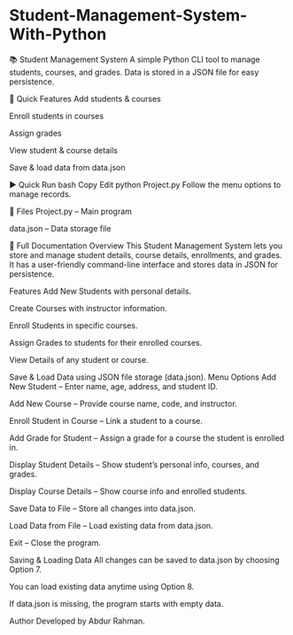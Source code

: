 # Student-Management-System-With-Python
📚 Student Management System
A simple Python CLI tool to manage students, courses, and grades. Data is stored in a JSON file for easy persistence.

🚀 Quick Features
Add students & courses

Enroll students in courses

Assign grades

View student & course details

Save & load data from data.json

▶ Quick Run
bash
Copy
Edit
python Project.py
Follow the menu options to manage records.

📂 Files
Project.py – Main program

data.json – Data storage file

📖 Full Documentation
Overview
This Student Management System lets you store and manage student details, course details, enrollments, and grades.
It has a user-friendly command-line interface and stores data in JSON for persistence.

Features
Add New Students with personal details.

Create Courses with instructor information.

Enroll Students in specific courses.

Assign Grades to students for their enrolled courses.

View Details of any student or course.

Save & Load Data using JSON file storage (data.json).
Menu Options
Add New Student – Enter name, age, address, and student ID.

Add New Course – Provide course name, code, and instructor.

Enroll Student in Course – Link a student to a course.

Add Grade for Student – Assign a grade for a course the student is enrolled in.

Display Student Details – Show student’s personal info, courses, and grades.

Display Course Details – Show course info and enrolled students.

Save Data to File – Store all changes into data.json.

Load Data from File – Load existing data from data.json.

Exit – Close the program.

Saving & Loading Data
All changes can be saved to data.json by choosing Option 7.

You can load existing data anytime using Option 8.

If data.json is missing, the program starts with empty data.

Author
Developed by Abdur Rahman.
